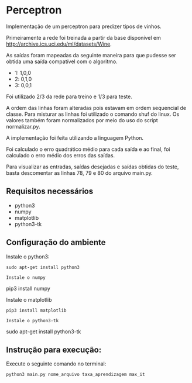# Perceptron
Implementação de um perceptron para predizer tipos de vinhos.

Primeiramente a rede foi treinada a partir da base disponível em http://archive.ics.uci.edu/ml/datasets/Wine.

As saídas foram mapeadas da seguinte maneira para que pudesse ser obtida uma saída compatível com o algoritmo.
* 1: 1,0,0
* 2: 0,1,0
* 3: 0,0,1

Foi utilizado 2/3 da rede para treino e 1/3 para teste.

A ordem das linhas foram alteradas pois estavam em ordem sequencial de classe. Para misturar as linhas foi utilizado o comando shuf do linux. Os valores também foram normalizados por meio do uso do script normalizar.py.

A implementação foi feita utilizando a linguagem Python.

Foi calculado o erro quadrático médio para cada saída e ao final, foi calculado o erro médio dos erros das saídas.

Para visualizar as entradas, saídas desejadas e saídas obtidas do teste, basta descomentar as linhas 78, 79 e 80 do arquivo main.py.

## Requisitos necessários
* python3
* numpy
* matplotlib
* python3-tk

## Configuração do ambiente
Instale o python3:
```
sudo apt-get install python3

Instale o numpy
```
pip3 install numpy

Instale o matplotlib
```
pip3 install matplotlib

Instale o python3-tk
```
sudo apt-get install python3-tk

## Instrução para execução:
Execute o seguinte comando no terminal:
```
python3 main.py nome_arquivo taxa_aprendizagem max_it